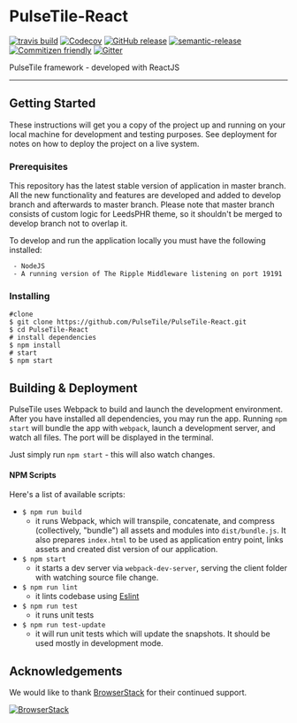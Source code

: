 # PulseTile-React

[![travis build](https://img.shields.io/travis/PulseTile/PulseTile-React.svg?style=flat-square)](https://travis-ci.org/PulseTile/PulseTile-React)
[![Codecov](https://img.shields.io/codecov/c/github/PulseTile/PulseTile-React/develop.svg?style=flat-square)](https://codecov.io/gh/PulseTile/PulseTile-React)
[![GitHub release](https://img.shields.io/github/release/PulseTile/PulseTile-React.svg?style=flat-square)](https://github.com/PulseTile/PulseTile-React/releases)
[![semantic-release](https://img.shields.io/badge/%20%20%F0%9F%93%A6%F0%9F%9A%80-semantic--release-e10079.svg?style=flat-square)](https://github.com/semantic-release/semantic-release)
[![Commitizen friendly](https://img.shields.io/badge/commitizen-friendly-brightgreen.svg?style=flat-square)](http://commitizen.github.io/cz-cli/)
[![Gitter](https://img.shields.io/gitter/room/nwjs/nw.js.svg?style=flat-square)](https://gitter.im/Ripple-Foundation/PulseTile)


PulseTile framework - developed with ReactJS

---

## Getting Started
These instructions will get you a copy of the project up and running on your local machine for development and testing purposes. See deployment for notes on how to deploy the project on a live system.

### Prerequisites

This repository has the latest stable version of application in master branch.
All the new functionality and features are developed and added to develop branch and afterwards to master branch.
Please note that master branch consists of custom logic for LeedsPHR theme, so it shouldn't be merged to develop branch not to overlap it.

To develop and run the application locally you must have the following installed:

```
 - NodeJS
 - A running version of The Ripple Middleware listening on port 19191
```
### Installing

    #clone
    $ git clone https://github.com/PulseTile/PulseTile-React.git
    $ cd PulseTile-React
    # install dependencies
    $ npm install
    # start
    $ npm start

## Building & Deployment

PulseTile uses Webpack to build and launch the development environment. After you have installed all dependencies, you may run the app. Running `npm start` will bundle the app with `webpack`, launch a development server, and watch all files. The port will be displayed in the terminal.

Just simply run `npm start` - this will also watch changes.

#### NPM Scripts
Here's a list of available scripts:
* `$ npm run build`
  * it runs Webpack, which will transpile, concatenate, and compress (collectively, "bundle") all assets and modules into `dist/bundle.js`. It also prepares `index.html` to be used as application entry point, links assets and created dist version of our application.
* `$ npm start`
  * it starts a dev server via `webpack-dev-server`, serving the client folder with watching source file change.
* `$ npm run lint`
  * it lints codebase using [Eslint](http://eslint.org/)
* `$ npm run test`
  * it runs unit tests
* `$ npm run test-update`
  * it will run unit tests which will update the snapshots. It should be used mostly in development mode.

## Acknowledgements	

We would like to thank [BrowserStack](https://browserstack.com) for their continued support.	

[![BrowserStack](https://www.pulsetile.com/Browserstack-logo.png)](https://browserstack.com)

